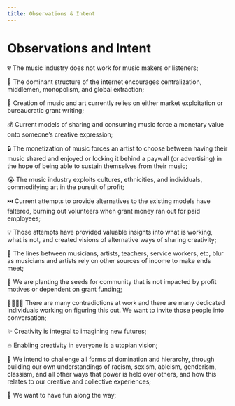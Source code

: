 ```yaml
---
title: Observations & Intent
---
```


# Observations and Intent

💔 The music industry does not work for music makers or listeners;

🥀 The dominant structure of the internet encourages centralization, middlemen, monopolism, and global extraction;

🤑 Creation of music and art currently relies on either market exploitation or bureaucratic grant writing;

💰 Current models of sharing and consuming music force a monetary value onto someone’s creative expression;

🔒 The monetization of music forces an artist to choose between having their music shared and enjoyed or locking it behind a paywall (or advertising) in the hope of being able to sustain themselves from their music;

😭 The music industry exploits cultures, ethnicities, and individuals, commodifying art in the pursuit of profit;

⏭️ Current attempts to provide alternatives to the existing models have faltered, burning out volunteers when grant money ran out for paid employees;

💡 Those attempts have provided valuable insights into what is working, what is not, and created visions of alternative ways of sharing creativity;

🫠 The lines between musicians, artists, teachers, service workers, etc, blur as musicians and artists rely on other sources of income to make ends meet;

🌱 We are planting the seeds for community that is not impacted by profit motives or dependent on grant funding;

🫱🏽‍🫲🏻 There are many contradictions at work and there are many dedicated individuals working on figuring this out. We want to invite those people into conversation;

✨ Creativity is integral to imagining new futures;

🔥 Enabling creativity in everyone is a utopian vision;

🌹 We intend to challenge all forms of domination and hierarchy, through building our own understandings of racism, sexism, ableism, genderism, classism, and all other ways that power is held over others, and how this relates to our creative and collective experiences;

👯 We want to have fun along the way;
